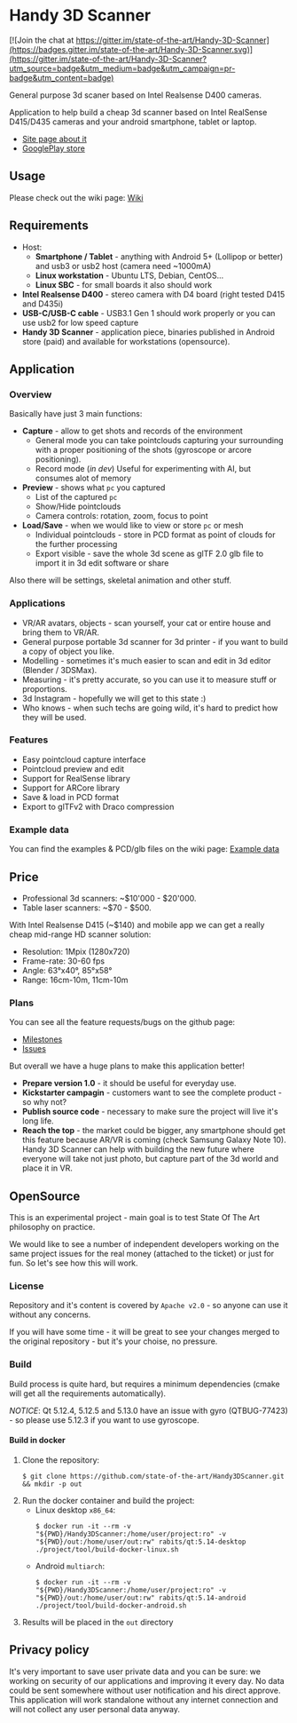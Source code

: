 # Handy 3D Scanner

[![Join the chat at https://gitter.im/state-of-the-art/Handy-3D-Scanner](https://badges.gitter.im/state-of-the-art/Handy-3D-Scanner.svg)](https://gitter.im/state-of-the-art/Handy-3D-Scanner?utm_source=badge&utm_medium=badge&utm_campaign=pr-badge&utm_content=badge)

General purpose 3d scaner based on Intel Realsense D400 cameras.

Application to help build a cheap 3d scanner based on Intel RealSense D415/D435 cameras and your android smartphone, tablet or laptop.

* [Site page about it](https://www.state-of-the-art.io/projects/handy-3d-scanner/)
* [GooglePlay store](https://play.google.com/store/apps/details?id=io.stateoftheart.handy3dscanner)

## Usage

Please check out the wiki page: [Wiki](https://github.com/state-of-the-art/Handy3DScanner/wiki)

## Requirements

* Host:
  * **Smartphone / Tablet** - anything with Android 5+ (Lollipop or better) and usb3 or usb2 host (camera need ~1000mA)
  * **Linux workstation** - Ubuntu LTS, Debian, CentOS...
  * **Linux SBC** - for small boards it also should work
* **Intel Realsense D400** - stereo camera with D4 board (right tested D415 and D435i)
* **USB-C/USB-C cable** - USB3.1 Gen 1 should work properly or you can use usb2 for low speed capture
* **Handy 3D Scanner** - application piece, binaries published in Android store (paid) and available for workstations (opensource).

## Application

### Overview

Basically have just 3 main functions:
* **Capture** - allow to get shots and records of the environment
  * General mode
    you can take pointclouds capturing your surrounding with a proper positioning of the
    shots (gyroscope or arcore positioning).
  * Record mode (*in dev*)
    Useful for experimenting with AI, but consumes alot of memory
* **Preview** - shows what `pc` you captured
  * List of the captured `pc`
  * Show/Hide pointclouds
  * Camera controls: rotation, zoom, focus to point
* **Load/Save** - when we would like to view or store `pc` or mesh
  * Individual pointclouds - store in PCD format as point of clouds for the further processing
  * Export visible - save the whole 3d scene as glTF 2.0 glb file to import it in 3d edit software or share

Also there will be settings, skeletal animation and other stuff.

### Applications

* VR/AR avatars,  objects - scan yourself, your cat or entire house and bring them to VR/AR.
* General purpose portable 3d scanner for 3d printer - if you want to build a copy of object you like.
* Modelling - sometimes it's much easier to scan and edit in 3d editor (Blender / 3DSMax).
* Measuring - it's pretty accurate, so you can use it to measure stuff or proportions.
* 3d Instagram - hopefully we will get to this state :)
* Who knows - when such techs are going wild, it's hard to predict how they will be used.

### Features

* Easy pointcloud capture interface
* Pointcloud preview and edit
* Support for RealSense library
* Support for ARCore library
* Save & load in PCD format
* Export to glTFv2 with Draco compression

### Example data

You can find the examples & PCD/glb files on the wiki page: [Example data](https://github.com/state-of-the-art/Handy3DScanner/wiki/Example-data)

## Price

* Professional 3d scanners: ~$10'000 - $20'000.
* Table laser scanners: ~$70 - $500.

With Intel Realsense D415 (~$140) and mobile app we can get a really cheap mid-range HD scanner solution:
* Resolution: 1Mpix (1280x720)
* Frame-rate: 30-60 fps
* Angle: 63°x40°, 85°x58°
* Range: 16cm-10m, 11cm-10m

### Plans

You can see all the feature requests/bugs on the github page:

* [Milestones](https://github.com/state-of-the-art/Handy3DScanner/milestones)
* [Issues](https://github.com/state-of-the-art/Handy3DScanner/issues)

But overall we have a huge plans to make this application better!
* **Prepare version 1.0** - it should be useful for everyday use.
* **Kickstarter campagin** - customers want to see the complete product - so why not?
* **Publish source code** - necessary to make sure the project will live it's long life.
* **Reach the top** - the market could be bigger, any smartphone should get this feature
  because AR/VR is coming (check Samsung Galaxy Note 10). Handy 3D Scanner can help with
  building the new future where everyone will take not just photo, but capture part of
  the 3d world and place it in VR.

## OpenSource

This is an experimental project - main goal is to test State Of The Art philosophy on practice.

We would like to see a number of independent developers working on the same project issues
for the real money (attached to the ticket) or just for fun. So let's see how this will work.

### License

Repository and it's content is covered by `Apache v2.0` - so anyone can use it without any concerns.

If you will have some time - it will be great to see your changes merged to the original repository -
but it's your choise, no pressure.

### Build

Build process is quite hard, but requires a minimum dependencies (cmake will get all the requirements
automatically).

*NOTICE*: Qt 5.12.4, 5.12.5 and 5.13.0 have an issue with gyro (QTBUG-77423) - so please use 5.12.3
if you want to use gyroscope.

#### Build in docker

1. Clone the repository:
    ```
    $ git clone https://github.com/state-of-the-art/Handy3DScanner.git && mkdir -p out
    ```
2. Run the docker container and build the project:
    * Linux desktop `x86_64`:
        ```
        $ docker run -it --rm -v "${PWD}/Handy3DScanner:/home/user/project:ro" -v "${PWD}/out:/home/user/out:rw" rabits/qt:5.14-desktop ./project/tool/build-docker-linux.sh
        ```
    * Android `multiarch`:
        ```
        $ docker run -it --rm -v "${PWD}/Handy3DScanner:/home/user/project:ro" -v "${PWD}/out:/home/user/out:rw" rabits/qt:5.14-android ./project/tool/build-docker-android.sh
        ```
3. Results will be placed in the `out` directory

## Privacy policy

It's very important to save user private data and you can be sure: we working on security
of our applications and improving it every day. No data could be sent somewhere without
user notification and his direct approve. This application will work standalone without
any internet connection and will not collect any user personal data anyway.
